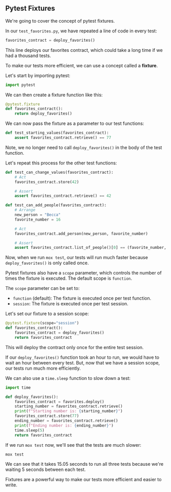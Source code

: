 ## Pytest Fixtures

We're going to cover the concept of pytest fixtures.

In our `test_favorites.py`, we have repeated a line of code in every test:

```python
favorites_contract = deploy_favorites()
```

This line deploys our favorites contract, which could take a long time if we had a thousand tests.  

To make our tests more efficient, we can use a concept called a **fixture**.

Let's start by importing pytest:

```python
import pytest
```

We can then create a fixture function like this:

```python
@pytest.fixture
def favorites_contract():
    return deploy_favorites()
```

We can now pass the fixture as a parameter to our test functions:

```python
def test_starting_values(favorites_contract):
    assert favorites_contract.retrieve() == 77
```

Note, we no longer need to call `deploy_favorites()` in the body of the test function.

Let's repeat this process for the other test functions:

```python
def test_can_change_values(favorites_contract):
    # Act
    favorites_contract.store(42)

    # Assert
    assert favorites_contract.retrieve() == 42

def test_can_add_people(favorites_contract):
    # Arrange
    new_person = "Becca"
    favorite_number = 16

    # Act
    favorites_contract.add_person(new_person, favorite_number)

    # Assert
    assert favorites_contract.list_of_people()[0] == (favorite_number, new_person)
```

Now, when we run `mox test`, our tests will run much faster because `deploy_favorites()` is only called once.

Pytest fixtures also have a `scope` parameter, which controls the number of times the fixture is executed. The default scope is `function`.

The `scope` parameter can be set to:

* `function` (default): The fixture is executed once per test function.
* `session`: The fixture is executed once per test session.

Let's set our fixture to a session scope:

```python
@pytest.fixture(scope="session")
def favorites_contract():
    favorites_contract = deploy_favorites()
    return favorites_contract
```

This will deploy the contract only once for the entire test session. 

If our `deploy_favorites()` function took an hour to run, we would have to wait an hour between every test. But, now that we have a session scope, our tests run much more efficiently.

We can also use a `time.sleep` function to slow down a test:
```python
import time

def deploy_favorites():
    favorites_contract = favorites.deploy()
    starting_number = favorites_contract.retrieve()
    print(f"Starting number is: {starting_number}")
    favorites_contract.store(77)
    ending_number = favorites_contract.retrieve()
    print(f"Ending number is: {ending_number}")
    time.sleep(5)
    return favorites_contract
```

If we run `mox test` now, we'll see that the tests are much slower:
```bash
mox test
```

We can see that it takes 15.05 seconds to run all three tests because we're waiting 5 seconds between each test.

Fixtures are a powerful way to make our tests more efficient and easier to write. 
